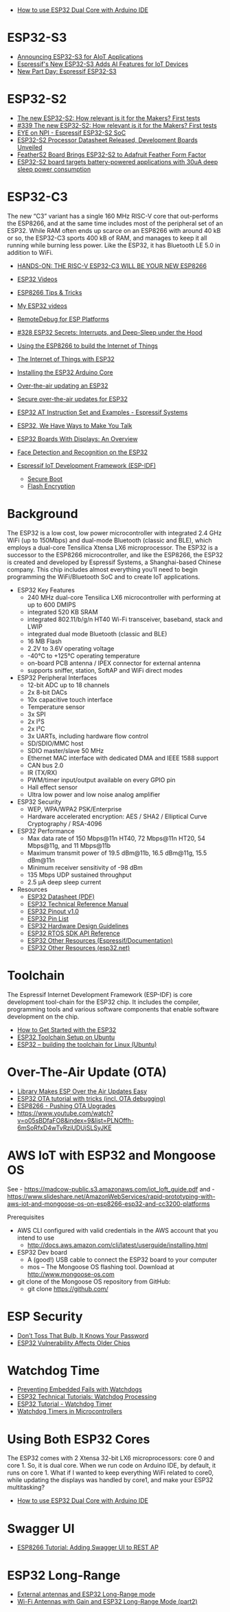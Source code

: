 
* [How to use ESP32 Dual Core with Arduino IDE](https://randomnerdtutorials.com/esp32-dual-core-arduino-ide/)


# ESP32-S3
* [Announcing ESP32-S3 for AIoT Applications](https://www.espressif.com/en/news/ESP32_S3)
* [Espressif's New ESP32-S3 Adds AI Features for IoT Devices](https://www.hackster.io/news/espressif-s-new-esp32-s3-adds-ai-features-for-iot-devices-b42b902abdf5)
* [New Part Day: Espressif ESP32-S3](https://hackaday.com/2021/01/09/new-part-day-espressif-esp32-s3/)

# ESP32-S2
* [The new ESP32-S2: How relevant is it for the Makers? First tests](https://www.youtube.com/watch?time_continue=51&v=L6IoSVdKwNM&feature=emb_logo)
* [#339 The new ESP32-S2: How relevant is it for the Makers? First tests](https://www.youtube.com/watch?v=L6IoSVdKwNM)
* [EYE on NPI - Espressif ESP32-S2 SoC](https://www.youtube.com/watch?v=4F25y-P8krM)
* [ESP32-S2 Processor Datasheet Released, Development Boards Unveiled](https://www.cnx-software.com/2019/09/03/esp32-s2-processor-datasheet-released-development-boards-unveiled/)
* [FeatherS2 Board Brings ESP32-S2 to Adafruit Feather Form Factor](https://www.cnx-software.com/2020/10/05/feathers2-board-brings-esp32-s2-to-adafruit-feather-form-factor/)
* [ESP32-S2 board targets battery-powered applications with 30uA deep sleep power consumption](https://www.cnx-software.com/2020/10/28/esp32-s2-board-targets-battery-powered-applications-with-30ua-deep-sleep-power-consumption/)

# ESP32-C3
The new “C3” variant has a single 160 MHz RISC-V core that out-performs the ESP8266, and at the same time includes most of the peripheral set of an ESP32. While RAM often ends up scarce on an ESP8266 with around 40 kB or so, the ESP32-C3 sports 400 kB of RAM, and manages to keep it all running while burning less power. Like the ESP32, it has Bluetooth LE 5.0 in addition to WiFi.

* [HANDS-ON: THE RISC-V ESP32-C3 WILL BE YOUR NEW ESP8266](https://hackaday.com/2021/02/08/hands-on-the-risc-v-esp32-c3-will-be-your-new-esp8266/)




* [ESP32 Videos](https://www.youtube.com/playlist?list=PL3XBzmAj53RnZPeWe799F-uoXERBldhn9)

* [ESP8266 Tips & Tricks](https://www.youtube.com/channel/UCqk4hT4XpzUVVUfsIDNzvPw)
* [My ESP32 videos](https://www.youtube.com/channel/UCu7_D0o48KbfhpEohoP7YSQ)

* [RemoteDebug for ESP Platforms](https://hackaday.com/2019/03/07/remotedebug-for-esp-platforms/)

* [#328 ESP32 Secrets: Interrupts, and Deep-Sleep under the Hood](https://www.youtube.com/watch?v=CJhWlfkf-5M)


* [Using the ESP8266 to build the Internet of Things](https://www.youtube.com/watch?v=CjeDkmm0w_w&app=desktop)
* [The Internet of Things with ESP32](http://esp32.net/)
* [Installing the ESP32 Arduino Core](https://learn.sparkfun.com/tutorials/esp32-thing-hookup-guide#installing-the-esp32-arduino-core)
* [Over-the-air updating an ESP32](https://blog.classycode.com/over-the-air-updating-an-esp32-29f83ebbcca2)
* [Secure over-the-air updates for ESP32](https://blog.classycode.com/secure-over-the-air-updates-for-esp32-ec25ae00db43)
* [ESP32 AT Instruction Set and Examples - Espressif Systems](https://espressif.com/sites/default/files/documentation/esp32_at_instruction_set_and_examples_en.pdf)
* [ESP32, We Have Ways to Make You Talk](https://hackaday.com/2018/02/06/esp32-we-have-ways-to-make-you-talk/)
* [ESP32 Boards With Displays: An Overview](https://hackaday.com/2018/05/23/esp32-boards-with-displays-an-overview/)

* [Face Detection and Recognition on the ESP32](https://blog.hackster.io/face-detection-and-recognition-on-the-esp32-3b4b9a35c765)
* [Espressif IoT Development Framework (ESP-IDF)](https://docs.espressif.com/projects/esp-idf/en/latest/get-started/index.html)
    * [Secure Boot](https://docs.espressif.com/projects/esp-idf/en/latest/security/secure-boot.html)
    * [Flash Encryption](https://docs.espressif.com/projects/esp-idf/en/latest/security/flash-encryption.html)

# Background
The ESP32 is a low cost, low power microcontroller with integrated 2.4 GHz WiFi (up to 150Mbps)
and dual-mode Bluetooth (classic and BLE),
which employs a dual-core Tensilica Xtensa LX6 microprocessor.
The ESP32 is a successor to the ESP8266 microcontroller,
and like the ESP8266, the ESP32 is created and developed by Espressif Systems,
a Shanghai-based Chinese company.
This chip includes almost everything you’ll need to begin programming the WiFi/Bluetooth SoC
and to create IoT applications.

* ESP32 Key Features
    * 240 MHz dual-core Tensilica LX6 microcontroller with performing at up to 600 DMIPS
    * integrated 520 KB SRAM
    * integrated 802.11/b/g/n HT40 Wi-Fi transceiver,  baseband,  stack and LWIP
    * integrated dual mode Bluetooth (classic and BLE)
    * 16 MB Flash
    * 2.2V to 3.6V operating voltage
    * -40°C to +125°C operating temperature
    * on-board PCB antenna / IPEX connector for external antenna
    * supports sniffer, station, SoftAP and WiFi direct modes
* ESP32 Peripheral Interfaces
    * 12-bit ADC up to 18 channels
    * 2x 8-bit DACs
    * 10x capacitive touch interface
    * Temperature sensor
    * 3x SPI
    * 2x I²S
    * 2x I²C
    * 3x UARTs, including hardware flow control
    * SD/SDIO/MMC host
    * SDIO master/slave 50 MHz
    * Ethernet MAC interface with dedicated DMA and IEEE 1588 support
    * CAN bus 2.0
    * IR (TX/RX)
    * PWM/timer input/output available on every GPIO pin
    * Hall effect sensor
    * Ultra low power and low noise analog amplifier
* ESP32 Security
    * WEP, WPA/WPA2 PSK/Enterprise
    * Hardware accelerated encryption: AES / SHA2 / Elliptical Curve Cryptography / RSA-4096
* ESP32 Performance
    * Max data rate of 150 Mbps@11n HT40, 72 Mbps@11n HT20, 54 Mbps@11g, and 11 Mbps@11b
    * Maximum transmit power of 19.5 dBm@11b, 16.5 dBm@11g, 15.5 dBm@11n
    * Minimum receiver sensitivity of -98 dBm
    * 135 Mbps UDP sustained throughput
    * 2.5 μA deep sleep current
* Resources
    * [ESP32 Datasheet (PDF)](https://www.espressif.com/sites/default/files/documentation/esp32_datasheet_en.pdf)
    * [ESP32 Technical Reference Manual](https://espressif.com/sites/default/files/documentation/esp32_technical_reference_manual_en.pdf)
    * [ESP32 Pinout v1.0]()
    * [ESP32 Pin List]()
    * [ESP32 Hardware Design Guidelines](https://espressif.com/sites/default/files/documentation/esp32_hardware_design_guidelines_en.pdf)
    * [ESP32 RTOS SDK API Reference](https://github.com/espressif/ESP31_RTOS_SDK/tree/master/documents)
    * [ESP32 Other Resources (Espressif/Documentation)](https://espressif.com/en/products/hardware/esp32/resources)
    * [ESP32 Other Resources (esp32.net)](http://esp32.net/)

# Toolchain
The Espressif Internet Development Framework (ESP-IDF) is core development tool-chain for the ESP32 chip. It includes the compiler, programming tools and various software components that enable software development on the chip.

* [How to Get Started with the ESP32](http://hackaday.com/2016/10/04/how-to-get-started-with-the-esp32/)
* [ESP32 Toolchain Setup on Ubuntu](http://iot-bits.com/esp32/esp32-toolchain-setup/)
* [ESP32 – building the toolchain for Linux (Ubuntu)](http://blog.podkalicki.com/esp32-building-the-toolchain-for-linux-ubuntu/)

# Over-The-Air Update (OTA)
* [Library Makes ESP Over the Air Updates Easy](https://hackaday.com/2019/03/21/library-makes-esp-over-the-air-updates-easy/)
* [ESP32 OTA tutorial with tricks (incl. OTA debugging)](https://www.youtube.com/watch?v=1pwqS_NUG7Q)
* [ESP8266 - Pushing OTA Upgrades](http://smallbits.marshall-tribe.net/blog/2016/05/29/esp8266-pushing-ota-upgrades)
* https://www.youtube.com/watch?v=o05sBDfaFO8&index=9&list=PLNOffh-6mSoRfxD4wTvRziUDUiSLSyJKE

# AWS IoT with ESP32 and Mongoose OS
See - https://madcow-public.s3.amazonaws.com/iot_loft_guide.pdf
and - https://www.slideshare.net/AmazonWebServices/rapid-prototyping-with-aws-iot-and-mongoose-os-on-esp8266-esp32-and-cc3200-platforms

Prerequisites
* AWS CLI configured with valid credentials in the AWS account that you intend to use
    * http://docs.aws.amazon.com/cli/latest/userguide/installing.html
* ESP32 Dev board
    * A (good!) USB cable to connect the ESP32 board to your computer
    * mos – The Mongoose OS flashing tool. Download at http://www.mongoose-os.com
* git clone of the Mongoose OS repository from GitHub:
    * git clone https://github.com/

# ESP Security
* [Don’t Toss That Bulb, It Knows Your Password](https://hackaday.com/2019/01/29/dont-toss-that-bulb-it-knows-your-password/)
* [ESP32 Vulnerability Affects Older Chips](https://hackaday.com/2020/09/24/esp32-vulnerability-affects-older-chips/)

# Watchdog Time
* [Preventing Embedded Fails with Watchdogs](https://hackaday.com/2019/01/12/preventing-embedded-fails-with-watchdogs/)
* [ESP32 Technical Tutorials: Watchdog Processing](https://www.youtube.com/watch?v=C2xF3O6qkbg)
* [ESP32 Tutorial - Watchdog Timer](https://www.youtube.com/watch?v=7kLy2iwIvy8)
* [Watchdog Timers in Microcontrollers](https://www.allaboutcircuits.com/technical-articles/watchdog-timers-microcontroller-timers)

# Using Both ESP32 Cores
The ESP32 comes with 2 Xtensa 32-bit LX6 microprocessors: core 0 and core 1.
So, it is dual core.
When we run code on Arduino IDE, by default, it runs on core 1.
What if I wanted to keep everything WiFi related to core0,
while updating the displays was handled by core1,
and make your ESP32 multitasking?

* [How to use ESP32 Dual Core with Arduino IDE](https://randomnerdtutorials.com/esp32-dual-core-arduino-ide/)

# Swagger UI
* [ESP8266 Tutorial: Adding Swagger UI to REST AP](https://everythingesp.com/esp8266-tutorial-adding-swagger-ui-to-rest-api/)

# ESP32 Long-Range
* [External antennas and ESP32 Long-Range mode](https://www.youtube.com/watch?v=2rujjTOPIRU&app=desktop)
* [Wi-Fi Antennas with Gain and ESP32 Long-Range Mode (part2)](https://www.youtube.com/watch?v=PUppoaePi3A)
